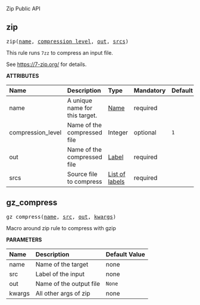 <!-- Generated with Stardoc: http://skydoc.bazel.build -->

Zip Public API

<a id="zip"></a>

## zip

<pre>
zip(<a href="#zip-name">name</a>, <a href="#zip-compression_level">compression_level</a>, <a href="#zip-out">out</a>, <a href="#zip-srcs">srcs</a>)
</pre>


This rule runs `7zz` to compress an input file.

See https://7-zip.org/ for details.


**ATTRIBUTES**


| Name  | Description | Type | Mandatory | Default |
| :------------- | :------------- | :------------- | :------------- | :------------- |
| <a id="zip-name"></a>name |  A unique name for this target.   | <a href="https://bazel.build/concepts/labels#target-names">Name</a> | required |  |
| <a id="zip-compression_level"></a>compression_level |  Name of the compressed file   | Integer | optional | <code>1</code> |
| <a id="zip-out"></a>out |  Name of the compressed file   | <a href="https://bazel.build/concepts/labels">Label</a> | required |  |
| <a id="zip-srcs"></a>srcs |  Source file to compress   | <a href="https://bazel.build/concepts/labels">List of labels</a> | required |  |


<a id="gz_compress"></a>

## gz_compress

<pre>
gz_compress(<a href="#gz_compress-name">name</a>, <a href="#gz_compress-src">src</a>, <a href="#gz_compress-out">out</a>, <a href="#gz_compress-kwargs">kwargs</a>)
</pre>

Macro around zip rule to compress with gzip

**PARAMETERS**


| Name  | Description | Default Value |
| :------------- | :------------- | :------------- |
| <a id="gz_compress-name"></a>name |  Name of the target   |  none |
| <a id="gz_compress-src"></a>src |  Label of the input   |  none |
| <a id="gz_compress-out"></a>out |  Name of the output file   |  <code>None</code> |
| <a id="gz_compress-kwargs"></a>kwargs |  All other args of zip   |  none |


